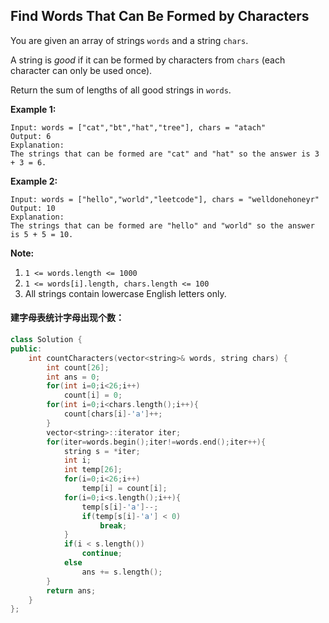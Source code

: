 ## Find Words That Can Be Formed by Characters

You are given an array of strings `words` and a string `chars`.

A string is *good* if it can be formed by characters from `chars` (each character can only be used once).

Return the sum of lengths of all good strings in `words`.

**Example 1:**

```
Input: words = ["cat","bt","hat","tree"], chars = "atach"
Output: 6
Explanation: 
The strings that can be formed are "cat" and "hat" so the answer is 3 + 3 = 6.
```

**Example 2:**

```
Input: words = ["hello","world","leetcode"], chars = "welldonehoneyr"
Output: 10
Explanation: 
The strings that can be formed are "hello" and "world" so the answer is 5 + 5 = 10.
```

**Note:**

1. `1 <= words.length <= 1000`
2. `1 <= words[i].length, chars.length <= 100`
3. All strings contain lowercase English letters only.

#### 建字母表统计字母出现个数：

```c++
class Solution {
public:
    int countCharacters(vector<string>& words, string chars) {
        int count[26];
        int ans = 0;
        for(int i=0;i<26;i++)
            count[i] = 0;
        for(int i=0;i<chars.length();i++){
            count[chars[i]-'a']++;
        }
        vector<string>::iterator iter;
        for(iter=words.begin();iter!=words.end();iter++){
            string s = *iter;
            int i;
            int temp[26];
            for(i=0;i<26;i++)
                temp[i] = count[i];
            for(i=0;i<s.length();i++){
                temp[s[i]-'a']--;
                if(temp[s[i]-'a'] < 0)
                    break;
            }
            if(i < s.length())
                continue;
            else
                ans += s.length();
        }
        return ans;
    }
};
```

